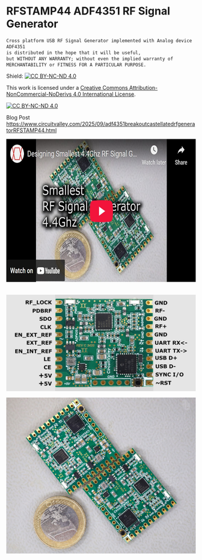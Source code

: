 # RFSTAMP44 ADF4351 RF Signal Generator

    Cross platform USB RF Signal Generator implemented with Analog device ADF4351 
    is distributed in the hope that it will be useful,
    but WITHOUT ANY WARRANTY; without even the implied warranty of
    MERCHANTABILITY or FITNESS FOR A PARTICULAR PURPOSE. 

    
Shield: [![CC BY-NC-ND 4.0][cc-by-nc-nd-shield]][cc-by-nc-nd]

This work is licensed under a
[Creative Commons Attribution-NonCommercial-NoDerivs 4.0 International License][cc-by-nc-nd].

[![CC BY-NC-ND 4.0][cc-by-nc-nd-image]][cc-by-nc-nd]

[cc-by-nc-nd]: http://creativecommons.org/licenses/by-nc-nd/4.0/
[cc-by-nc-nd-image]: https://licensebuttons.net/l/by-nc-nd/4.0/88x31.png
[cc-by-nc-nd-shield]: https://img.shields.io/badge/License-CC%20BY--NC--ND%204.0-lightgrey.svg

Blog Post 
 <br>
https://www.circuitvalley.com/2025/09/adf4351breakoutcastellatedrfgeneratorRFSTAMP44.html
 <br>

 <a href="https://www.youtube.com/watch?v=T60m2kMZ6Vc">
<img src="https://raw.githubusercontent.com/circuitvalley/RFSTAMP44_ADF4351_RF_GEN_STAMP/refs/heads/main/Images/RSTAMP44_rfsignal_generator%20(9).JPG" alt="RFGEN" width="1000" height="380">
</a>

 <br>
 <br>


![alt text](https://raw.githubusercontent.com/circuitvalley/RFSTAMP44_ADF4351_RF_GEN_STAMP/refs/heads/main/Images/adf4351_breakout%20_rf%20Signal%20(2)11.JPG)

![alt text](https://raw.githubusercontent.com/circuitvalley/RFSTAMP44_ADF4351_RF_GEN_STAMP/refs/heads/main/Images/RSTAMP44_rfsignal_generator%20(2).JPG)
